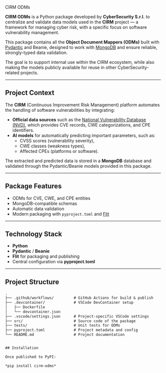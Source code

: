 CIRM ODMs

**CIRM ODMs** is a Python package developed by **CyberSecurity S.r.l.** to centralize and validate data models used in the **CIRM** project — a framework for managing cyber risk, with a specific focus on software vulnerability management.

This package contains all the **Object Document Mappers (ODMs)** built with [Pydantic](https://docs.pydantic.dev/) and Beanie, designed to work with [MongoDB](https://www.mongodb.com/) and ensure reliable, strongly-typed data validation.

The goal is to support internal use within the CIRM ecosystem, while also making the models publicly available for reuse in other CyberSecurity-related projects.

---

## Project Context

The **CIRM** (Continuous Improvement Risk Management) platform automates the handling of software vulnerabilities by integrating:

- **Official data sources** such as the [National Vulnerability Database (NVD)](https://nvd.nist.gov/), which provides CVE records, CWE categorizations, and CPE identifiers.
- **AI models** for automatically predicting important parameters, such as:
  - CVSS scores (vulnerability severity),
  - CWE classes (weakness types),
  - Affected CPEs (platforms or software).

The extracted and predicted data is stored in a **MongoDB** database and validated through the Pydantic/Beanie models provided in this package.

---

## Package Features

- ODMs for CVE, CWE, and CPE entities
- MongoDB-compatible schemas
- Automatic data validation
- Modern packaging with `pyproject.toml` and [Flit](https://flit.pypa.io/)

---

## Technology Stack

- **Python**
- **Pydantic** / **Beanie**
- **Flit** for packaging and publishing
- Central configuration via **pyproject.toml**

---

## Project Structure

```txt
.
├── .github/workflows/         # GitHub Actions for build & publish
├── .devcontainer/             # VSCode DevContainer setup
│   ├── Dockerfile
│   └── devcontainer.json
├── .vscode/settings.json      # Project-specific VSCode settings
├── src/                       # Source code of the package
├── tests/                     # Unit tests for ODMs
├── pyproject.toml             # Project metadata and config
└── README.md                  # Project documentation


## Installation

Once published to PyPI:

*pip install cirm-odms*